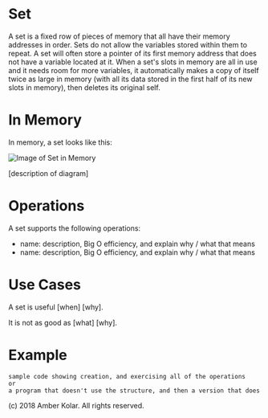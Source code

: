# Set

A set is a fixed row of pieces of memory that all have their memory addresses in order. Sets do not allow the variables stored within them to repeat. A set will often store a pointer of its first memory address that does not have a variable located at it. When a set's slots in memory are all in use and it needs room for more variables, it automatically makes a copy of itself twice as large in memory (with all its data stored in the first half of its new slots in memory), then deletes its original self.

# In Memory

In memory, a set looks like this:

![Image of Set in Memory](images/set_memory.png)

\[description of diagram\]

# Operations

A set supports the following operations:

* name: description, Big O efficiency, and explain why / what that means
* name: description, Big O efficiency, and explain why / what that means

# Use Cases

A set is useful \[when\] \[why\].

It is not as good as \[what\] \[why\].

# Example

```
sample code showing creation, and exercising all of the operations
or
a program that doesn't use the structure, and then a version that does
```

(c) 2018 Amber Kolar. All rights reserved.